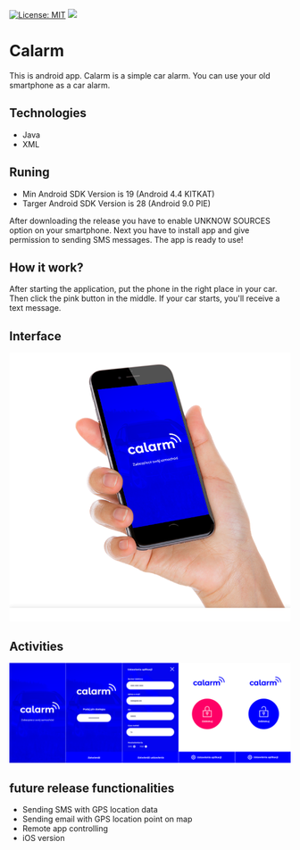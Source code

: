 [![License: MIT](https://img.shields.io/badge/License-MIT-yellow.svg)](https://opensource.org/licenses/MIT)
[![](https://badgen.net/github/release/janjedrzejak/Calarm)](https://github.com/janjedrzejak/Calarm/releases)

# Calarm
This is android app. Calarm is a simple car alarm. You can use your old smartphone as a car alarm.
## Technologies
* Java
* XML
## Runing
* Min Android SDK Version is 19 (Android 4.4 KITKAT)
* Targer Android SDK Version is 28 (Android 9.0 PIE)

After downloading the release you have to enable UNKNOW SOURCES option on your smartphone. Next you have to install app and give permission to sending SMS messages. The app is ready to use!
## How it work?
After starting the application, put the phone in the right place in your car. Then click the pink button in the middle. If your car starts, you'll receive a text message.
## Interface
![](https://github.com/janjedrzejak/Calarm/blob/demo/demo/0.png)
## Activities
![](https://github.com/janjedrzejak/Calarm/blob/demo/demo/1.png)
## future release functionalities
* Sending SMS with GPS location data
* Sending email with GPS location point on map
* Remote app controlling 
* iOS version
